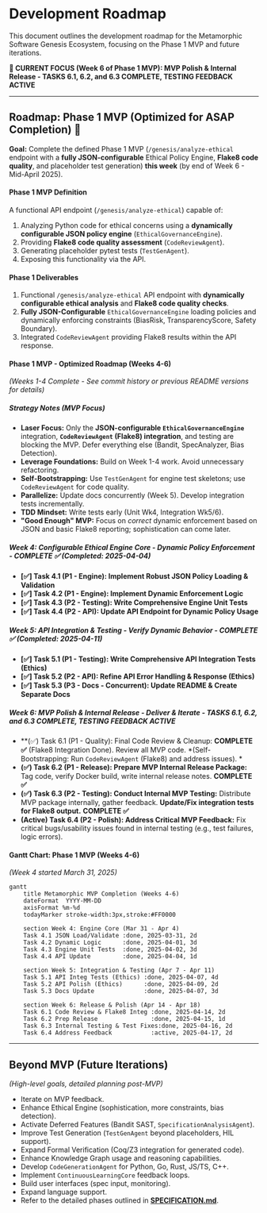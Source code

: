 # Development Roadmap

This document outlines the development roadmap for the Metamorphic Software Genesis Ecosystem, focusing on the Phase 1 MVP and future iterations.

**🎯 CURRENT FOCUS (Week 6 of Phase 1 MVP): MVP Polish & Internal Release - TASKS 6.1, 6.2, and 6.3 COMPLETE, TESTING FEEDBACK ACTIVE**

---

## Roadmap: Phase 1 MVP (Optimized for ASAP Completion) <a name="roadmap-phase-1-mvp-optimized-for-asap-completion"></a> 🚧

**Goal:** Complete the defined Phase 1 MVP (`/genesis/analyze-ethical` endpoint with a **fully JSON-configurable** Ethical Policy Engine, **Flake8 code quality**, and placeholder test generation) **this week** (by end of Week 6 - Mid-April 2025).

#### Phase 1 MVP Definition <a name="phase-1-mvp-definition"></a>

A functional API endpoint (`/genesis/analyze-ethical`) capable of:
1.  Analyzing Python code for ethical concerns using a **dynamically configurable JSON policy engine** (`EthicalGovernanceEngine`).
2.  Providing **Flake8 code quality assessment** (`CodeReviewAgent`).
3.  Generating placeholder pytest tests (`TestGenAgent`).
4.  Exposing this functionality via the API.

#### Phase 1 Deliverables <a name="phase-1-deliverables"></a>

1.  Functional `/genesis/analyze-ethical` API endpoint with **dynamically configurable ethical analysis** and **Flake8 code quality checks**.
2.  **Fully JSON-Configurable** `EthicalGovernanceEngine` loading policies and dynamically enforcing constraints (BiasRisk, TransparencyScore, Safety Boundary).
3.  Integrated `CodeReviewAgent` providing Flake8 results within the API response.

#### Phase 1 MVP - Optimized Roadmap (Weeks 4-6) <a name="phase-1-mvp---optimized-roadmap-weeks-4-6"></a>

*(Weeks 1-4 Complete - See commit history or previous README versions for details)*

##### Strategy Notes (MVP Focus) <a name="strategy-notes-mvp-focus"></a>
*   **Laser Focus:** Only the **JSON-configurable `EthicalGovernanceEngine`** integration, **`CodeReviewAgent` (Flake8) integration**, and testing are blocking the MVP. Defer everything else (Bandit, SpecAnalyzer, Bias Detection).
*   **Leverage Foundations:** Build on Week 1-4 work. Avoid unnecessary refactoring.
*   **Self-Bootstrapping:** Use `TestGenAgent` for engine test skeletons; use `CodeReviewAgent` for code quality.
*   **Parallelize:** Update docs concurrently (Week 5). Develop integration tests incrementally.
*   **TDD Mindset:** Write tests early (Unit Wk4, Integration Wk5/6).
*   **"Good Enough" MVP:** Focus on *correct* dynamic enforcement based on JSON and basic Flake8 reporting; sophistication can come later.

##### Week 4: Configurable Ethical Engine Core - *Dynamic Policy Enforcement* <a name="week-4-configurable-ethical-engine-core---dynamic-policy-enforcement"></a> - **COMPLETE ✅** (Completed: 2025-04-04)
*   **[✅] Task 4.1 (P1 - Engine): Implement Robust JSON Policy Loading & Validation**
*   **[✅] Task 4.2 (P1 - Engine): Implement Dynamic Enforcement Logic**
*   **[✅] Task 4.3 (P2 - Testing): Write Comprehensive Engine Unit Tests**
*   **[✅] Task 4.4 (P2 - API): Update API Endpoint for Dynamic Policy Usage**

##### Week 5: API Integration & Testing - *Verify Dynamic Behavior* <a name="week-5-api-integration--testing---verify-dynamic-behavior"></a> - **COMPLETE ✅** (Completed: 2025-04-11)
*   **[✅] Task 5.1 (P1 - Testing): Write Comprehensive API Integration Tests (Ethics)**
*   **[✅] Task 5.2 (P2 - API): Refine API Error Handling & Response (Ethics)**
*   **[✅] Task 5.3 (P3 - Docs - Concurrent): Update README & Create Separate Docs**

##### Week 6: MVP Polish & Internal Release - *Deliver & Iterate* <a name="week-6-mvp-polish--internal-release---deliver--iterate"></a> - **TASKS 6.1, 6.2, and 6.3 COMPLETE, TESTING FEEDBACK ACTIVE**
*   **(✅) Task 6.1 (P1 - Quality): Final Code Review & Cleanup: **COMPLETE ✅**  (Flake8 Integration Done). Review all MVP code. *(Self-Bootstrapping: Run `CodeReviewAgent` (Flake8) and address issues). *
*   **(✅) Task 6.2 (P1 - Release): Prepare MVP Internal Release Package:** Tag code, verify Docker build, write internal release notes. **COMPLETE ✅**
*   **(✅) Task 6.3 (P2 - Testing): Conduct Internal MVP Testing:** Distribute MVP package internally, gather feedback. **Update/Fix integration tests for Flake8 output.** **COMPLETE ✅**
*   **(Active) Task 6.4 (P2 - Polish): Address Critical MVP Feedback:** Fix critical bugs/usability issues found in internal testing (e.g., test failures, logic errors).

#### Gantt Chart: Phase 1 MVP (Weeks 4-6) <a name="gantt-chart-phase-1-mvp-weeks-4-6"></a>
*(Week 4 started March 31, 2025)*
```mermaid
gantt
    title Metamorphic MVP Completion (Weeks 4-6)
    dateFormat  YYYY-MM-DD
    axisFormat %m-%d
    todayMarker stroke-width:3px,stroke:#FF0000

    section Week 4: Engine Core (Mar 31 - Apr 4)
    Task 4.1 JSON Load/Validate :done, 2025-03-31, 2d
    Task 4.2 Dynamic Logic      :done, 2025-04-01, 3d
    Task 4.3 Engine Unit Tests  :done, 2025-04-02, 3d
    Task 4.4 API Update         :done, 2025-04-04, 1d

    section Week 5: Integration & Testing (Apr 7 - Apr 11)
    Task 5.1 API Integ Tests (Ethics) :done, 2025-04-07, 4d
    Task 5.2 API Polish (Ethics)      :done, 2025-04-09, 2d
    Task 5.3 Docs Update              :done, 2025-04-07, 3d

    section Week 6: Release & Polish (Apr 14 - Apr 18)
    Task 6.1 Code Review & Flake8 Integ :done, 2025-04-14, 2d
    Task 6.2 Prep Release               :done, 2025-04-15, 1d
    Task 6.3 Internal Testing & Test Fixes:done, 2025-04-16, 2d
    Task 6.4 Address Feedback           :active, 2025-04-17, 2d
```

---

## Beyond MVP (Future Iterations) <a name="beyond-mvp-future-iterations"></a>

*(High-level goals, detailed planning post-MVP)*

*   Iterate on MVP feedback.
*   Enhance Ethical Engine (sophistication, more constraints, bias detection).
*   Activate Deferred Features (Bandit SAST, `SpecificationAnalysisAgent`).
*   Improve Test Generation (`TestGenAgent` beyond placeholders, HIL support).
*   Expand Formal Verification (Coq/Z3 integration for generated code).
*   Enhance Knowledge Graph usage and reasoning capabilities.
*   Develop `CodeGenerationAgent` for Python, Go, Rust, JS/TS, C++.
*   Implement `ContinuousLearningCore` feedback loops.
*   Build user interfaces (spec input, monitoring).
*   Expand language support.
*   Refer to the detailed phases outlined in [**SPECIFICATION.md**](SPECIFICATION.md).
